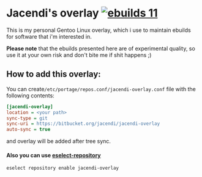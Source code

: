 # Jacendi's overlay [![ebuilds 11](https://img.shields.io/badge/ebuilds-11-639ee5.svg)](https://bitbucket.org/jacendi/jacendi-overlay/)
This is my personal Gentoo Linux overlay, which i use to maintain ebuilds for software that i'm interested in.

**Please note** that the ebuilds presented here are of experimental quality, so use it at your own risk and don't bite me if shit happens ;)

## How to add this overlay:
You can create`/etc/portage/repos.conf/jacendi-overlay.conf` file with the following contents:  


```ini
[jacendi-overlay]
location = <your path>
sync-type = git
sync-uri = https://bitbucket.org/jacendi/jacendi-overlay
auto-sync = true
```
and overlay will be added after tree sync.

#### Also you can use [eselect-repository](https://wiki.gentoo.org/wiki/Eselect/Repository)
```
eselect repository enable jacendi-overlay
```
